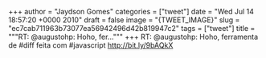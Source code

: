 
+++
author = "Jaydson Gomes"
categories = ["tweet"]
date = "Wed Jul 14 18:57:20 +0000 2010"
draft = false
image = "{TWEET_IMAGE}"
slug = "ec7cab711963b73077ea56942496d42b819947c2"
tags = ["tweet"]
title = """RT: @augustohp: Hoho, fer..."""
+++
RT: @augustohp: Hoho, ferramenta de #diff feita com #javascript http://bit.ly/9bAQkX
